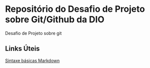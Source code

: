 # Repositório do Desafio de Projeto sobre Git/Github da DIO
Desafio de Projeto sobre git

## Links Úteis
[Sintaxe básicas Markdown](https://www.markdownguide.org/basic-syntax/)
